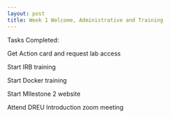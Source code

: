 ```yaml
---
layout: post
title: Week 1 Welcome, Administrative and Training
---
```


Tasks Completed:

Get Action card and request lab access
	
Start IRB training
	
Start Docker training
	
Start MIlestone 2 website
	
Attend DREU Introduction zoom meeting

